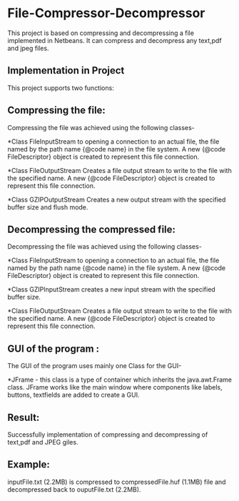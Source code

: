 # File-Compressor-Decompressor
This project is based on compressing and decompressing a file implemented in Netbeans. It can compress and decompress any text,pdf and jpeg files.


## Implementation in Project
This project supports two functions:

## Compressing the file: 
Compressing the file was achieved using the following classes-

*Class FileInputStream to opening a connection to an actual file, the file named by the path name {@code name} in the file system.  A new {@code FileDescriptor} object is created to represent this file connection.

*Class FileOutputStream Creates a file output stream to write to the file with the specified name. A new {@code FileDescriptor} object is created to represent this file connection.

*Class GZIPOutputStream Creates a new output stream with the specified buffer size and flush mode.

## Decompressing the compressed file: 
Decompressing the file was achieved using the following classes-

*Class FileInputStream to opening a connection to an actual file, the file named by the path name {@code name} in the file system.  A new {@code FileDescriptor} object is created to represent this file connection.

*Class GZIPInputStream creates a new input stream with the specified buffer size.

*Class FileOutputStream Creates a file output stream to write to the file with the specified name. A new {@code FileDescriptor} object is created to represent this file connection. 

## GUI of the program :
The GUI of the program uses mainly one Class for the GUI-

*JFrame - this class is a type of container which inherits the java.awt.Frame class. JFrame works like the main window where components like labels, buttons, textfields are added to create a GUI.


## Result:
Successfully implementation of compressing and decompressing of text,pdf and JPEG giles.

## Example:
inputFile.txt (2.2MB) is compressed to compressedFile.huf (1.1MB) file and decompressed back to ouputFile.txt (2.2MB).
